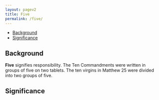 ```yaml
---
layout: pagev2
title: Five
permalink: /five/
---
```

- [Background](#background)
- [Significance](#significance)

## Background

**Five** signifies responsibility. The Ten Commandments were written in groups of five on two tablets. The ten virgins in Matthew 25 were divided into two groups of five. 

## Significance

